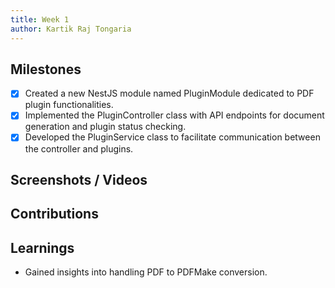 ```yaml
---
title: Week 1
author: Kartik Raj Tongaria
---
```


## Milestones

- [x] Created a new NestJS module named PluginModule dedicated to PDF plugin functionalities.
- [x] Implemented the PluginController class with API endpoints for document generation and plugin status checking.
- [x] Developed the PluginService class to facilitate communication between the controller and plugins.

## Screenshots / Videos

## Contributions

## Learnings

- Gained insights into handling PDF to PDFMake conversion.
